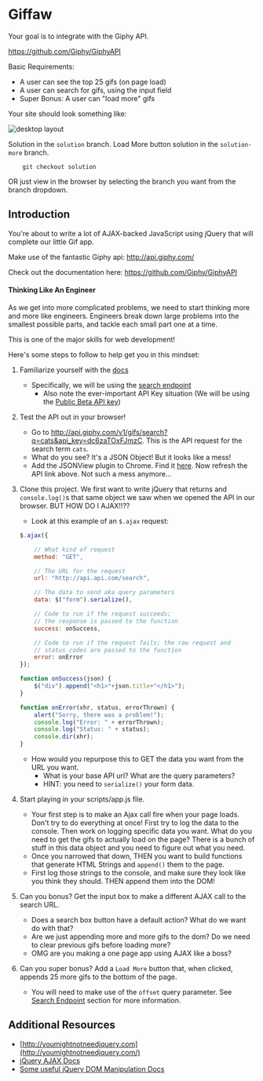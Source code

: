 # Giffaw

Your goal is to integrate with the Giphy API.

https://github.com/Giphy/GiphyAPI

Basic Requirements:

* A user can see the top 25 gifs (on page load)
* A user can search for gifs, using the input field
* Super Bonus: A user can "load more" gifs

Your site should look something like:

![desktop layout](https://cloud.githubusercontent.com/assets/3010270/13936044/2ffadf60-ef78-11e5-95c5-55b8aefe68d6.png)

Solution in the `solution` branch. Load More button solution in the `solution-more` branch.
```
	git checkout solution
```
OR just view in the browser by selecting the branch you want from the branch dropdown.

## Introduction

You're about to write a lot of AJAX-backed JavaScript using jQuery that will complete our little Gif app.

Make use of the fantastic Giphy api:
http://api.giphy.com/

Check out the documentation here:
https://github.com/Giphy/GiphyAPI

#### Thinking Like An Engineer

As we get into more complicated problems, we need to start thinking more and more like engineers. Engineers break down large problems into the smallest possible parts, and tackle each small part one at a time.

This is one of the major skills for web development!

Here's some steps to follow to help get you in this mindset:

1. Familiarize yourself with the [docs](https://github.com/Giphy/GiphyAPI)
	- Specifically, we will be using the [search endpoint](https://github.com/Giphy/GiphyAPI#search-endpoint)
		- Also note the ever-important API Key situation (We will be using the [Public Beta API key](https://github.com/Giphy/GiphyAPI#public-beta-key))

2. Test the API out in your browser!
	- Go to http://api.giphy.com/v1/gifs/search?q=cats&api_key=dc6zaTOxFJmzC. This is the API request for the search term `cats`.
	- What do you see? It's a JSON Object! But it looks like a mess!
	- Add the JSONView plugin to Chrome. Find it [here](https://chrome.google.com/webstore/detail/jsonview/chklaanhfefbnpoihckbnefhakgolnmc). Now refresh the API link above. Not such a mess anymore...

3. Clone this project. We first want to write jQuery that returns and `console.log()`s that same object we saw when we opened the API in our browser. BUT HOW DO I AJAX!!??
	- Look at this example of an `$.ajax` request:
	```js
	$.ajax({

		// What kind of request
		method: "GET",

		// The URL for the request
		url: "http://api.api.com/search",

		// The data to send aka query parameters
		data: $("form").serialize(),

		// Code to run if the request succeeds;
		// the response is passed to the function
		success: onSuccess,

		// Code to run if the request fails; the raw request and
		// status codes are passed to the function
		error: onError
	});

	function onSuccess(json) {
		$("div").append("<h1>"+json.title+"</h1>");
	}

	function onError(xhr, status, errorThrown) {
		alert("Sorry, there was a problem!");
		console.log("Error: " + errorThrown);
		console.log("Status: " + status);
		console.dir(xhr);
	}
	```
	- How would you repurpose this to GET the data you want from the URL you want.
		- What is your base API url? What are the query parameters?
		- HINT: you need to `serialize()` your form data.

4. Start playing in your scripts/app.js file.
	- Your first step is to make an Ajax call fire when your page loads. Don't try to do everything at once! First try to log the data to the console. Then work on logging specific data you want. What do you need to get the gifs to actually load on the page? There is a bunch of stuff in this data object and you need to figure out what you need.
	- Once you narrowed that down, THEN you want to build functions that generate HTML Strings and `append()` them to the page.
	- First log those strings to the console, and make sure they look like you think they should. THEN append them into the DOM!

5. Can you bonus? Get the input box to make a different AJAX call to the search URL.
	- Does a search box button have a default action? What do we want do with that?
	- Are we just appending more and more gifs to the dom? Do we need to clear previous gifs before loading more?
	- OMG are you making a one page app using AJAX like a boss?

6. Can you super bonus? Add a `Load More` button that, when clicked, appends 25 more gifs to the bottom of the page.
	- You will need to make use of the `offset` query parameter. See [Search Endpoint](https://github.com/Giphy/GiphyAPI#search-endpoint) section for more information.

## Additional Resources

- [http://youmightnotneedjquery.com](http://youmightnotneedjquery.com/)
- [jQuery AJAX Docs](http://api.jquery.com/jquery.ajax/)
- [Some useful jQuery DOM Manipulation Docs](http://api.jquery.com/prepend/)

